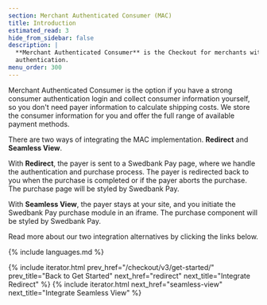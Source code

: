 ```yaml
---
section: Merchant Authenticated Consumer (MAC)
title: Introduction
estimated_read: 3
hide_from_sidebar: false
description: |
  **Merchant Authenticated Consumer** is the Checkout for merchants with their own consumer
  authentication.
menu_order: 300
---
```


Merchant Authenticated Consumer is the option if you have a strong consumer
authentication login and collect consumer information yourself, so you don't
need payer information to calculate shipping costs. We store the consumer
information for you and offer the full range of available payment methods.

There are two ways of integrating the MAC implementation. **Redirect** and
**Seamless View**.

With **Redirect**, the payer is sent to a Swedbank Pay page, where we handle the
authentication and purchase process. The payer is redirected back to you
when the purchase is completed or if the payer aborts the purchase. The
purchase page will be styled by Swedbank Pay.

With **Seamless View**, the payer stays at your site, and you initiate the
Swedbank Pay purchase module in an iframe. The purchase component will be styled
by Swedbank Pay.

Read more about our two integration alternatives by clicking the links below.

{% include languages.md %}

{% include iterator.html prev_href="/checkout/v3/get-started/"
                         prev_title="Back to Get Started"
                         next_href="redirect"
                         next_title="Integrate Redirect" %}
{% include iterator.html next_href="seamless-view"
                         next_title="Integrate Seamless View" %}
